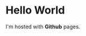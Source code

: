 <!DOCTYPE html>
<html>
<body>
<h1>Hello World</h1>
<p>I'm hosted with <strong>Github</Github></strong> pages.</p>
</body>
</html>
